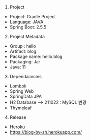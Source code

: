 1. Project
  - Project: Gradle Project
  - Language: JAVA
  - Spring Boot: 2.5.5

2. Project Metadata
  - Group : hello
  - Artifact: blog
  - Package name: hello.blog
  - Packaging: Jar
  - Java: 11

3. Dependacncies
  - Lombok
  - Spring Web
  - SpringData JPA
  - H2 Database --> 211022 : MySQL 변경
  - Thymeleaf

4. Release
  - Heroku
  - https://blog-by-sh.herokuapp.com/


